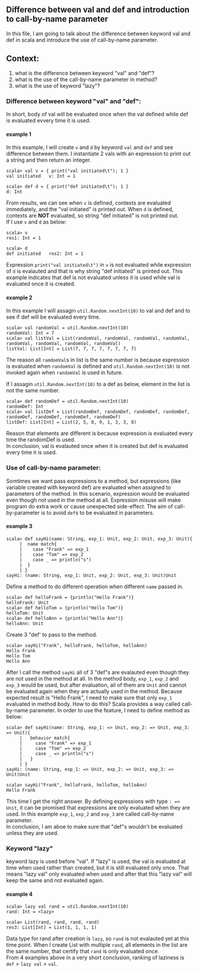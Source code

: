 ## Difference between val and def and introduction to call-by-name parameter
In this file, I am going to talk about the difference between keyword val and def in scala and introduce the use of call-by-name parameter.
## Context:
1. what is the difference between keyword "val" and "def"?
2. what is the use of the call-by-name parameter in method?
3. what is the use of keyword "lazy"?

### Difference between keyword "val" and "def":
In short, body of val will be evaluated once when the val defined while def is evaluated evvery time it is used.
#### example 1
In this example, I will create `v` and `d` by keyword `val` and `def` and see difference between them. I instantiate 2 vals with an expression to print out a string and then return an integer.
```
scala> val v = { print("val initiated\t"); 1 }
val initiated   v: Int = 1

scala> def d = { print("def initiated\t"); 1 }
d: Int
```
From results, we can see when `v` is defined, contexts are evaluated immediately, and the "val initiated" is printed out. When `d` is defined, contexts are <b>NOT</b> evaluated, so string "def initiated" is not printed out.  
If I use `v` and `d` as below:
```
scala> v
res1: Int = 1

scala> d
def initiated   res2: Int = 1
```
Expression `print("val initiated\t")` in `v` is not evaluated while expression of `d` is evalauted and that is why string "def initiated" is printed out. This example indicates that def is not evaluated unless it is used while val is evaluated once it is created.  
#### example 2
In this example I will assagin `util.Random.nextInt(10)` to val and def and to see if def will be evaluated every time.
```
scala> val randomVal = util.Random.nextInt(10)
randomVal: Int = 7
scala> val listVal = List(randomVal, randomVal, randomVal, randomVal, randomVal, randomVal, randomVal, randomVal)
listVal: List[Int] = List(7, 7, 7, 7, 7, 7, 7, 7)
```
The reason all `ramdomVal`s in list is the same number is because expression is evaluated when `randomVal` is defined and `util.Random.nextInt(10)` is not invoked again when `randomVal` is used in future.

If I assagin `util.Random.nextInt(10)` to a def as below, element in the list is not the same number.
```
scala> def randomDef = util.Random.nextInt(10)
randomDef: Int
scala> val listDef = List(randomDef, randomDef, randomDef, randomDef, randomDef, randomDef, randomDef, randomDef)
listDef: List[Int] = List(2, 5, 8, 9, 1, 3, 3, 8)
```
Reason that elements are different is because expression is evaluated every time the randomDef is used.  
In conclusion, val is evalauted once when it is created but def is evaluated every time it is used.  

### Use of call-by-name parameter:
Somtimes we want pass expressions to a method, but expressions (like variable created with keyword def) are evaluated when assigned to parameters of the method. In this scenario, expression would be evaluated even though not used in the method at all. Expression misuse will make program do extra work or cause unexpected side-effect. The aim of call-by-parameter is to avoid `def`s to be evaluated in parameters.
#### example 3
```
scala> def sayHi(name: String, exp_1: Unit, exp_2: Unit, exp_3: Unit){
     |  name match{
     |    case "Frank" => exp_1
     |    case "Tom" => exp_2
     |    case _ => println("s")
     |  }
     | }
sayHi: (name: String, exp_1: Unit, exp_2: Unit, exp_3: Unit)Unit
```
Define a method to do different operation when different `name` passed in.
```
scala> def helloFrank = {println("Hello Frank")}
helloFrank: Unit
scala> def helloTom = {println("Hello Tom")}
helloTom: Unit
scala> def helloAnn = {println("Hello Ann")}
helloAnn: Unit
```
Create 3 "def' to pass to the method.
```
scala> sayHi("Frank", helloFrank, helloTom, helloAnn)
Hello Frank
Hello Tom
Hello Ann
```
After I call the method `sayHi` all of 3 "def"s are evalauted even though they are not used in the method at all. In the method body, `exp_1`, `exp_2` and `exp_3` would be used, but after evaluation, all of them are `Unit` and cannot be evaluated again when they are actually used in the method.
Because expected result is "Hello Frank", I need to make sure that only `exp_1` evaluated in method body. How to do this? Scala provides a way called call-by-name parameter. In order to use the feature, I need to define method as below:
```
scala> def sayHi(name: String, exp_1: => Unit, exp_2: => Unit, exp_3: => Unit){
     |   behavior match{
     |     case "Frank" => exp_1
     |     case "Tom" => exp_2
     |     case _ => println("s")
     |   }
     | }
sayHi: (name: String, exp_1: => Unit, exp_2: => Unit, exp_3: => Unit)Unit

scala> sayHi("Frank", helloFrank, helloTom, helloAnn)
Hello Frank
```
This time I get the right answer. By defining expressions with type `: => Unit`, it can be promised that expressions are only evaluated when they are used. In this example `exp_1`, `exp_2` and `exp_3` are called call-by-name parameter.  
In conclusion, I am aboe to make sure that "def"s wouldn't be evaluated unless they are used.

### Keyword "lazy"
keyword lazy is used before "val". If "lazy" is used, the val is evaluated at time when used rather than created, but it is still evaluated only once. That means "lazy val" only evaluated when used and after that this "lazy val" will keep the same and not evaluated again.  
#### example 4
```
scala> lazy val rand = util.Random.nextInt(10)
rand: Int = <lazy>

scala> List(rand, rand, rand, rand)
res3: List[Int] = List(1, 1, 1, 1)
```
Data type for rand after creation is `lazy`, so `rand` is not evalauted yet at this time point. When I create List with multiple `rand`, all elements in the list are the same number, that certify that `rand` is only evaluated once.  
From 4 examples above in a very short conclusion, ranking of laziness is `def` > `lazy val` > `val`.
